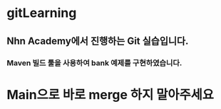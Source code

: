# gitLearning

## Nhn Academy에서 진행하는 Git 실습입니다.

### Maven 빌드 툴을 사용하여 bank 예제를 구현하였습니다.

# Main으로 바로 merge 하지 말아주세요 
